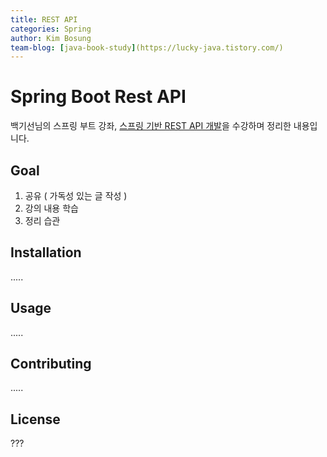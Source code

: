 ```yaml
---
title: REST API
categories: Spring
author: Kim Bosung
team-blog: [java-book-study](https://lucky-java.tistory.com/)
---
```


# Spring Boot Rest API

백기선님의 스프링 부트 강좌, [스프링 기반 REST API 개발](https://www.inflearn.com/course/spring_rest-api/dashboard)을 수강하며 정리한 내용입니다.

## Goal

1. 공유 ( 가독성 있는 글 작성 )
2. 강의 내용 학습
3. 정리 습관

## Installation
.....

## Usage
.....

## Contributing
.....

## License
???
